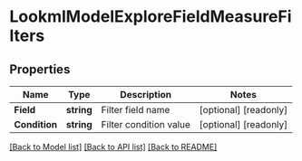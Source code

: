 # LookmlModelExploreFieldMeasureFilters

## Properties

Name | Type | Description | Notes
------------ | ------------- | ------------- | -------------
**Field** | **string** | Filter field name | [optional] [readonly] 
**Condition** | **string** | Filter condition value | [optional] [readonly] 

[[Back to Model list]](../README.md#documentation-for-models) [[Back to API list]](../README.md#documentation-for-api-endpoints) [[Back to README]](../README.md)


